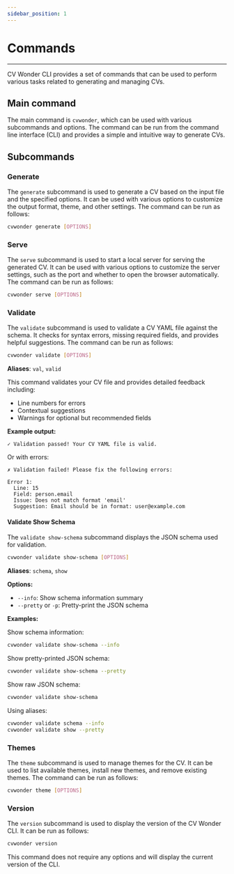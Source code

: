 ```yaml
---
sidebar_position: 1
---
```

# Commands

---

CV Wonder CLI provides a set of commands that can be used to perform various tasks related to generating and managing CVs.

## Main command

The main command is `cvwonder`, which can be used with various subcommands and options.
The command can be run from the command line interface (CLI) and provides a simple and intuitive way to generate CVs.

## Subcommands

### Generate

The `generate` subcommand is used to generate a CV based on the input file and the specified options.
It can be used with various options to customize the output format, theme, and other settings.
The command can be run as follows:

```bash
cvwonder generate [OPTIONS]
```

### Serve

The `serve` subcommand is used to start a local server for serving the generated CV.
It can be used with various options to customize the server settings, such as the port and whether to open the browser automatically.
The command can be run as follows:

```bash
cvwonder serve [OPTIONS]
```

### Validate

The `validate` subcommand is used to validate a CV YAML file against the schema.
It checks for syntax errors, missing required fields, and provides helpful suggestions.
The command can be run as follows:

```bash
cvwonder validate [OPTIONS]
```

**Aliases**: `val`, `valid`

This command validates your CV file and provides detailed feedback including:
- Line numbers for errors
- Contextual suggestions
- Warnings for optional but recommended fields

**Example output:**

```
✓ Validation passed! Your CV YAML file is valid.
```

Or with errors:

```
✗ Validation failed! Please fix the following errors:

Error 1:
  Line: 15
  Field: person.email
  Issue: Does not match format 'email'
  Suggestion: Email should be in format: user@example.com
```

#### Validate Show Schema

The `validate show-schema` subcommand displays the JSON schema used for validation.

```bash
cvwonder validate show-schema [OPTIONS]
```

**Aliases**: `schema`, `show`

**Options:**
- `--info`: Show schema information summary
- `--pretty` or `-p`: Pretty-print the JSON schema

**Examples:**

Show schema information:
```bash
cvwonder validate show-schema --info
```

Show pretty-printed JSON schema:
```bash
cvwonder validate show-schema --pretty
```

Show raw JSON schema:
```bash
cvwonder validate show-schema
```

Using aliases:
```bash
cvwonder validate schema --info
cvwonder validate show --pretty
```

### Themes

The `theme` subcommand is used to manage themes for the CV.
It can be used to list available themes, install new themes, and remove existing themes.
The command can be run as follows:

```bash
cvwonder theme [OPTIONS]
```

### Version

The `version` subcommand is used to display the version of the CV Wonder CLI.
It can be run as follows:

```bash
cvwonder version
```

This command does not require any options and will display the current version of the CLI.
